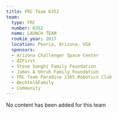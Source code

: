 ```yaml
---
title: FRC Team 6352
team:
  type: FRC
  number: 6352
  name: LAUNCH TEAM
  rookie_year: 2017
  location: Peoria, Arizona, USA
  sponsors:
  - Arizona Challenger Space Center
  - AZFirst
  - Steve Sanghi Family Foundation
  - James A Unruh Family Foundation
  - FRC Team Paradise 1165 Robotics Club
  - Bechtel&Family
  - Community
---
```


No content has been added for this team